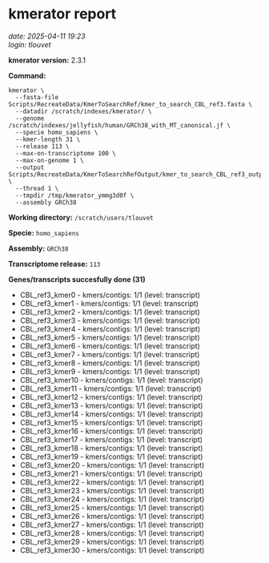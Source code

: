 # kmerator report
*date: 2025-04-11 19:23*  
*login: tlouvet*

**kmerator version:** 2.3.1

**Command:**

```
kmerator \
  --fasta-file Scripts/RecreateData/KmerToSearchRef/kmer_to_search_CBL_ref3.fasta \
  --datadir /scratch/indexes/kmerator/ \
  --genome /scratch/indexes/jellyfish/human/GRCh38_with_MT_canonical.jf \
  --specie homo_sapiens \
  --kmer-length 31 \
  --release 113 \
  --max-on-transcriptome 100 \
  --max-on-genome 1 \
  --output Scripts/RecreateData/KmerToSearchRefOutput/kmer_to_search_CBL_ref3_output \
  --thread 1 \
  --tmpdir /tmp/kmerator_ymmg3d0f \
  --assembly GRCh38
```

**Working directory:** `/scratch/users/tlouvet`

**Specie:** `homo_sapiens`

**Assembly:** `GRCh38`

**Transcriptome release:** `113`

**Genes/transcripts succesfully done (31)**

- CBL_ref3_kmer0 - kmers/contigs: 1/1 (level: transcript)
- CBL_ref3_kmer1 - kmers/contigs: 1/1 (level: transcript)
- CBL_ref3_kmer2 - kmers/contigs: 1/1 (level: transcript)
- CBL_ref3_kmer3 - kmers/contigs: 1/1 (level: transcript)
- CBL_ref3_kmer4 - kmers/contigs: 1/1 (level: transcript)
- CBL_ref3_kmer5 - kmers/contigs: 1/1 (level: transcript)
- CBL_ref3_kmer6 - kmers/contigs: 1/1 (level: transcript)
- CBL_ref3_kmer7 - kmers/contigs: 1/1 (level: transcript)
- CBL_ref3_kmer8 - kmers/contigs: 1/1 (level: transcript)
- CBL_ref3_kmer9 - kmers/contigs: 1/1 (level: transcript)
- CBL_ref3_kmer10 - kmers/contigs: 1/1 (level: transcript)
- CBL_ref3_kmer11 - kmers/contigs: 1/1 (level: transcript)
- CBL_ref3_kmer12 - kmers/contigs: 1/1 (level: transcript)
- CBL_ref3_kmer13 - kmers/contigs: 1/1 (level: transcript)
- CBL_ref3_kmer14 - kmers/contigs: 1/1 (level: transcript)
- CBL_ref3_kmer15 - kmers/contigs: 1/1 (level: transcript)
- CBL_ref3_kmer16 - kmers/contigs: 1/1 (level: transcript)
- CBL_ref3_kmer17 - kmers/contigs: 1/1 (level: transcript)
- CBL_ref3_kmer18 - kmers/contigs: 1/1 (level: transcript)
- CBL_ref3_kmer19 - kmers/contigs: 1/1 (level: transcript)
- CBL_ref3_kmer20 - kmers/contigs: 1/1 (level: transcript)
- CBL_ref3_kmer21 - kmers/contigs: 1/1 (level: transcript)
- CBL_ref3_kmer22 - kmers/contigs: 1/1 (level: transcript)
- CBL_ref3_kmer23 - kmers/contigs: 1/1 (level: transcript)
- CBL_ref3_kmer24 - kmers/contigs: 1/1 (level: transcript)
- CBL_ref3_kmer25 - kmers/contigs: 1/1 (level: transcript)
- CBL_ref3_kmer26 - kmers/contigs: 1/1 (level: transcript)
- CBL_ref3_kmer27 - kmers/contigs: 1/1 (level: transcript)
- CBL_ref3_kmer28 - kmers/contigs: 1/1 (level: transcript)
- CBL_ref3_kmer29 - kmers/contigs: 1/1 (level: transcript)
- CBL_ref3_kmer30 - kmers/contigs: 1/1 (level: transcript)
